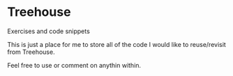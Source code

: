 # Treehouse
Exercises and code snippets

This is just a place for me to store all of the code I would like to reuse/revisit from Treehouse.

Feel free to use or comment on anythin within.
